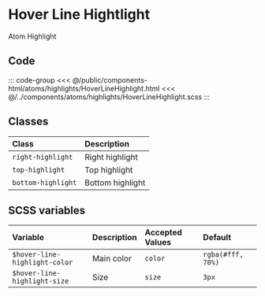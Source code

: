 # Hover Line Hightlight 
<Badge type="tip">Atom</Badge> <Badge type="info">Highlight</Badge>

## Code

<div class="dev-section">
    <!--@include: ../../public/components-html/atoms/highlights/HoverLineHighlight.html -->
</div>

::: code-group
<<< @/public/components-html/atoms/highlights/HoverLineHighlight.html
<<< @/../components/atoms/highlights/HoverLineHighlight.scss
:::

## Classes

| Class               | Description      |
|:--------------------|:-----------------|
| `right-highlight`   | Right highlight  |
| `top-highlight`     | Top highlight    |
| `bottom-highlight`  | Bottom highlight |


## SCSS variables

| Variable                       | Description | Accepted Values | Default           |
|:-------------------------------|:------------|:----------------|:------------------|
| `$hover-line-highlight-color`  | Main color  | `color`         | `rgba(#fff, 70%)` |
| `$hover-line-highlight-size`   | Size        | `size`          | `3px`             |

<style lang="scss">
@import "../../theme.scss";

$hover-line-highlight-color: $primary-color;

@import "components/atoms/highlights/HoverLineHighlight.scss";
</style>
